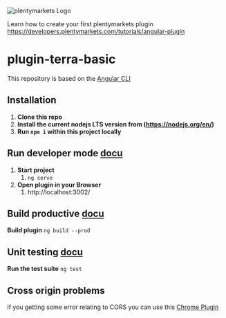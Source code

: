 ![plentymarkets Logo](http://www.plentymarkets.eu/layout/pm/images/logo/plentymarkets-logo.jpg)

Learn how to create your first plentymarkets plugin https://developers.plentymarkets.com/tutorials/angular-plugin

# plugin-terra-basic

This repository is based on the [Angular CLI](https://cli.angular.io/)

## Installation 
1. **Clone this repo**
2. **Install the current nodejs LTS version from (https://nodejs.org/en/)**
3. **Run `npm i` within this project locally**
    
## Run developer mode [docu](https://angular.io/cli/serve) 

1. **Start project**
    1. `ng serve`
2. **Open plugin in your Browser**
    1. http://localhost:3002/
    
## Build productive [docu](https://angular.io/cli/build) 

**Build plugin**  `ng build --prod`
    
## Unit testing [docu](https://angular.io/cli/test)

 **Run the test suite** `ng test`

## Cross origin problems

if you getting some error relating to CORS you can use this [Chrome Plugin](https://chrome.google.com/webstore/detail/allow-control-allow-origi/nlfbmbojpeacfghkpbjhddihlkkiljbi)

